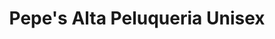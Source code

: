 ---
title: "Pepe's Alta Peluqueria Unisex"
url: /guanajuato/pepes-alta-peluqueria-unisex/
shop: cosméticos
---